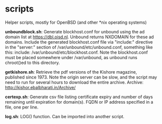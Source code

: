 # scripts
Helper scripts, mostly for OpenBSD (and other *nix operating systems)

**unboundblock.sh**: Generate blockhost.conf for unbound using the ad domain list at https://dbl.oisd.nl. Unbound returns NXDOMAIN for these ad domains. Include the generated blockhost.conf file via "include:" directive in the "server:" section of /var/unbound/etc/unbound.conf, something like this: include: /var/unbound/etc/blockhost.conf. Note the blockhost.conf must be placed somewhere under /var/unbound, as unbound runs chroot()ed to this directory.

**getkishore.sh**: Retrieve the pdf versions of the Kishore magazine, published since 1973. Note the origin server can be slow, and the script may need to run for several hours to download the entire archive. Archive: http://kishor.ebalbharati.in/Archive/

**certexp.sh**: Generate csv file listing certificate expiry and number of days remaining until expiration for domain(s). FQDN or IP address specified in a file, one per line.

**log.sh**: LOG() function. Can be imported into another script.
